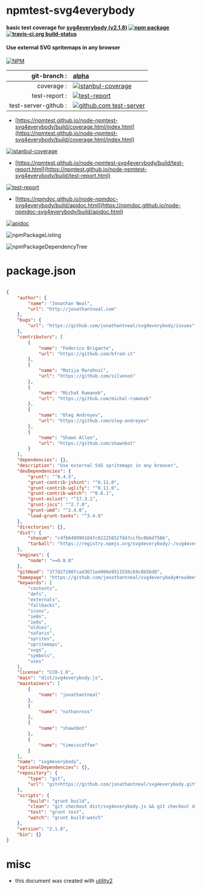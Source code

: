 # npmtest-svg4everybody

#### basic test coverage for  [svg4everybody (v2.1.8)](https://github.com/jonathantneal/svg4everybody#readme)  [![npm package](https://img.shields.io/npm/v/npmtest-svg4everybody.svg?style=flat-square)](https://www.npmjs.org/package/npmtest-svg4everybody) [![travis-ci.org build-status](https://api.travis-ci.org/npmtest/node-npmtest-svg4everybody.svg)](https://travis-ci.org/npmtest/node-npmtest-svg4everybody)

#### Use external SVG spritemaps in any browser

[![NPM](https://nodei.co/npm/svg4everybody.png?downloads=true&downloadRank=true&stars=true)](https://www.npmjs.com/package/svg4everybody)

| git-branch : | [alpha](https://github.com/npmtest/node-npmtest-svg4everybody/tree/alpha)|
|--:|:--|
| coverage : | [![istanbul-coverage](https://npmtest.github.io/node-npmtest-svg4everybody/build/coverage.badge.svg)](https://npmtest.github.io/node-npmtest-svg4everybody/build/coverage.html/index.html)|
| test-report : | [![test-report](https://npmtest.github.io/node-npmtest-svg4everybody/build/test-report.badge.svg)](https://npmtest.github.io/node-npmtest-svg4everybody/build/test-report.html)|
| test-server-github : | [![github.com test-server](https://npmtest.github.io/node-npmtest-svg4everybody/GitHub-Mark-32px.png)](https://npmtest.github.io/node-npmtest-svg4everybody/build/app/index.html) | | build-artifacts : | [![build-artifacts](https://npmtest.github.io/node-npmtest-svg4everybody/glyphicons_144_folder_open.png)](https://github.com/npmtest/node-npmtest-svg4everybody/tree/gh-pages/build)|

- [https://npmtest.github.io/node-npmtest-svg4everybody/build/coverage.html/index.html](https://npmtest.github.io/node-npmtest-svg4everybody/build/coverage.html/index.html)

[![istanbul-coverage](https://npmtest.github.io/node-npmtest-svg4everybody/build/screenCapture.buildCi.browser.%252Ftmp%252Fbuild%252Fcoverage.lib.html.png)](https://npmtest.github.io/node-npmtest-svg4everybody/build/coverage.html/index.html)

- [https://npmtest.github.io/node-npmtest-svg4everybody/build/test-report.html](https://npmtest.github.io/node-npmtest-svg4everybody/build/test-report.html)

[![test-report](https://npmtest.github.io/node-npmtest-svg4everybody/build/screenCapture.buildCi.browser.%252Ftmp%252Fbuild%252Ftest-report.html.png)](https://npmtest.github.io/node-npmtest-svg4everybody/build/test-report.html)

- [https://npmdoc.github.io/node-npmdoc-svg4everybody/build/apidoc.html](https://npmdoc.github.io/node-npmdoc-svg4everybody/build/apidoc.html)

[![apidoc](https://npmdoc.github.io/node-npmdoc-svg4everybody/build/screenCapture.buildCi.browser.%252Ftmp%252Fbuild%252Fapidoc.html.png)](https://npmdoc.github.io/node-npmdoc-svg4everybody/build/apidoc.html)

![npmPackageListing](https://npmtest.github.io/node-npmtest-svg4everybody/build/screenCapture.npmPackageListing.svg)

![npmPackageDependencyTree](https://npmtest.github.io/node-npmtest-svg4everybody/build/screenCapture.npmPackageDependencyTree.svg)



# package.json

```json

{
    "author": {
        "name": "Jonathan Neal",
        "url": "http://jonathantneal.com"
    },
    "bugs": {
        "url": "https://github.com/jonathantneal/svg4everybody/issues"
    },
    "contributors": [
        {
            "name": "Federico Brigante",
            "url": "https://github.com/bfred-it"
        },
        {
            "name": "Matija Marohnić",
            "url": "https://github.com/silvenon"
        },
        {
            "name": "Michał Rumanek",
            "url": "https://github.com/michal-rumanek"
        },
        {
            "name": "Oleg Andreyev",
            "url": "https://github.com/oleg-andreyev"
        },
        {
            "name": "Shawn Allen",
            "url": "https://github.com/shawnbot"
        }
    ],
    "dependencies": {},
    "description": "Use external SVG spritemaps in any browser",
    "devDependencies": {
        "grunt": "^0.4.5",
        "grunt-contrib-jshint": "^0.12.0",
        "grunt-contrib-uglify": "^0.11.0",
        "grunt-contrib-watch": "^0.6.1",
        "grunt-eslint": "^17.3.1",
        "grunt-jscs": "^2.7.0",
        "grunt-umd": "^2.4.0",
        "load-grunt-tasks": "^3.4.0"
    },
    "directories": {},
    "dist": {
        "shasum": "c4fb648999104fc02225852f847ccfbc0b6d7586",
        "tarball": "https://registry.npmjs.org/svg4everybody/-/svg4everybody-2.1.8.tgz"
    },
    "engines": {
        "node": ">=0.8.0"
    },
    "gitHead": "377d27208fcad3671ed466e9511556cb9c8b5bd8",
    "homepage": "https://github.com/jonathantneal/svg4everybody#readme",
    "keywords": [
        "contents",
        "defs",
        "externals",
        "fallbacks",
        "icons",
        "ie8s",
        "ie9s",
        "oldies",
        "safaris",
        "sprites",
        "spritemaps",
        "svgs",
        "symbols",
        "uses"
    ],
    "license": "CC0-1.0",
    "main": "dist/svg4everybody.js",
    "maintainers": [
        {
            "name": "jonathantneal"
        },
        {
            "name": "nathanross"
        },
        {
            "name": "shawnbot"
        },
        {
            "name": "timeiscoffee"
        }
    ],
    "name": "svg4everybody",
    "optionalDependencies": {},
    "repository": {
        "type": "git",
        "url": "git+https://github.com/jonathantneal/svg4everybody.git"
    },
    "scripts": {
        "build": "grunt build",
        "clean": "git checkout dist/svg4everybody.js && git checkout dist/svg4everybody.min.js && git checkout dist/svg4everybody.legacy.js && git checkout dist/svg4everybody.legacy.min.js",
        "test": "grunt test",
        "watch": "grunt build:watch"
    },
    "version": "2.1.8",
    "bin": {}
}
```



# misc
- this document was created with [utility2](https://github.com/kaizhu256/node-utility2)
